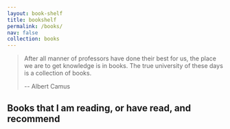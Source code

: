 ```yaml
---
layout: book-shelf
title: bookshelf
permalink: /books/
nav: false
collection: books
---
```


> After all manner of professors have done their best for us, the place we are to get knowledge is in books. The true university of these days is a collection of books.
>
> -- Albert Camus

## Books that I am reading, or have read, and recommend
